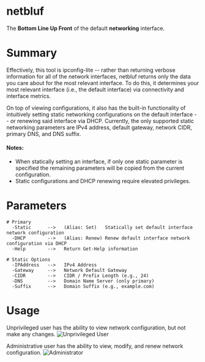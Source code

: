 # netbluf
The **Bottom Line Up Front** of the default **networking** interface.

# Summary
Effectively, this tool is ipconfig-lite -- rather than returning verbose information for
all of the network interfaces, netbluf returns only the data you care about for the most
relevant interface.  To do this, it determines your most relevant interface (i.e., the 
default interface) via connectivity and interface metrics.
 
On top of viewing configurations, it also has the built-in functionality of intuitively
setting static networking configurations on the default interface -- or renewing said
interface via DHCP.  Currently, the only supported static networking parameters are IPv4
address, default gateway, network CIDR, primary DNS, and DNS suffix.

#### Notes:
- When statically setting an interface, if only one static parameter is specified the 
remaining parameters will be copied from the current configuration.
- Static configurations and DHCP renewing require elevated privileges.

# Parameters
```
# Primary
  -Static      -->   (Alias: Set)   Statically set default interface network configuration
  -DHCP        -->   (Alias: Renew) Renew default interface network configuration via DHCP
  -Help        -->   Return Get-Help information

# Static Options
  -IPAddress   -->   IPv4 Address
  -Gateway     -->   Network Default Gateway
  -CIDR        -->   CIDR / Prefix Length (e.g., 24)
  -DNS         -->   Domain Name Server (only primary)
  -Suffix      -->   Domain Suffix (e.g., example.com)
```
# Usage
Unprivileged user has the ability to view network configuration, but not make any changes.
![Unprivileged User](https://cdn.discordapp.com/attachments/855920119292362802/1071095246961791026/image.png)

Administrative user has the ability to view, modify, and renew network configuration.
![Administrator](https://cdn.discordapp.com/attachments/855920119292362802/1071105946572566700/image.png)


